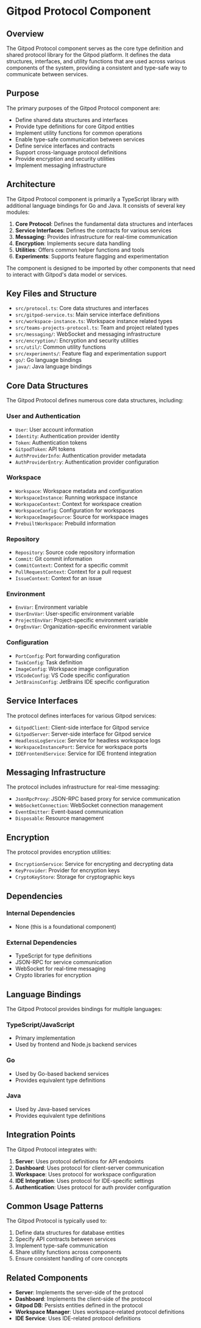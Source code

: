 # Gitpod Protocol Component

## Overview

The Gitpod Protocol component serves as the core type definition and shared protocol library for the Gitpod platform. It defines the data structures, interfaces, and utility functions that are used across various components of the system, providing a consistent and type-safe way to communicate between services.

## Purpose

The primary purposes of the Gitpod Protocol component are:
- Define shared data structures and interfaces
- Provide type definitions for core Gitpod entities
- Implement utility functions for common operations
- Enable type-safe communication between services
- Define service interfaces and contracts
- Support cross-language protocol definitions
- Provide encryption and security utilities
- Implement messaging infrastructure

## Architecture

The Gitpod Protocol component is primarily a TypeScript library with additional language bindings for Go and Java. It consists of several key modules:

1. **Core Protocol**: Defines the fundamental data structures and interfaces
2. **Service Interfaces**: Defines the contracts for various services
3. **Messaging**: Provides infrastructure for real-time communication
4. **Encryption**: Implements secure data handling
5. **Utilities**: Offers common helper functions and tools
6. **Experiments**: Supports feature flagging and experimentation

The component is designed to be imported by other components that need to interact with Gitpod's data model or services.

## Key Files and Structure

- `src/protocol.ts`: Core data structures and interfaces
- `src/gitpod-service.ts`: Main service interface definitions
- `src/workspace-instance.ts`: Workspace instance related types
- `src/teams-projects-protocol.ts`: Team and project related types
- `src/messaging/`: WebSocket and messaging infrastructure
- `src/encryption/`: Encryption and security utilities
- `src/util/`: Common utility functions
- `src/experiments/`: Feature flag and experimentation support
- `go/`: Go language bindings
- `java/`: Java language bindings

## Core Data Structures

The Gitpod Protocol defines numerous core data structures, including:

### User and Authentication
- `User`: User account information
- `Identity`: Authentication provider identity
- `Token`: Authentication tokens
- `GitpodToken`: API tokens
- `AuthProviderInfo`: Authentication provider metadata
- `AuthProviderEntry`: Authentication provider configuration

### Workspace
- `Workspace`: Workspace metadata and configuration
- `WorkspaceInstance`: Running workspace instance
- `WorkspaceContext`: Context for workspace creation
- `WorkspaceConfig`: Configuration for workspaces
- `WorkspaceImageSource`: Source for workspace images
- `PrebuiltWorkspace`: Prebuild information

### Repository
- `Repository`: Source code repository information
- `Commit`: Git commit information
- `CommitContext`: Context for a specific commit
- `PullRequestContext`: Context for a pull request
- `IssueContext`: Context for an issue

### Environment
- `EnvVar`: Environment variable
- `UserEnvVar`: User-specific environment variable
- `ProjectEnvVar`: Project-specific environment variable
- `OrgEnvVar`: Organization-specific environment variable

### Configuration
- `PortConfig`: Port forwarding configuration
- `TaskConfig`: Task definition
- `ImageConfig`: Workspace image configuration
- `VSCodeConfig`: VS Code specific configuration
- `JetBrainsConfig`: JetBrains IDE specific configuration

## Service Interfaces

The protocol defines interfaces for various Gitpod services:

- `GitpodClient`: Client-side interface for Gitpod service
- `GitpodServer`: Server-side interface for Gitpod service
- `HeadlessLogService`: Service for headless workspace logs
- `WorkspaceInstancePort`: Service for workspace ports
- `IDEFrontendService`: Service for IDE frontend integration

## Messaging Infrastructure

The protocol includes infrastructure for real-time messaging:

- `JsonRpcProxy`: JSON-RPC based proxy for service communication
- `WebSocketConnection`: WebSocket connection management
- `EventEmitter`: Event-based communication
- `Disposable`: Resource management

## Encryption

The protocol provides encryption utilities:

- `EncryptionService`: Service for encrypting and decrypting data
- `KeyProvider`: Provider for encryption keys
- `CryptoKeyStore`: Storage for cryptographic keys

## Dependencies

### Internal Dependencies
- None (this is a foundational component)

### External Dependencies
- TypeScript for type definitions
- JSON-RPC for service communication
- WebSocket for real-time messaging
- Crypto libraries for encryption

## Language Bindings

The Gitpod Protocol provides bindings for multiple languages:

### TypeScript/JavaScript
- Primary implementation
- Used by frontend and Node.js backend services

### Go
- Used by Go-based backend services
- Provides equivalent type definitions

### Java
- Used by Java-based services
- Provides equivalent type definitions

## Integration Points

The Gitpod Protocol integrates with:
1. **Server**: Uses protocol definitions for API endpoints
2. **Dashboard**: Uses protocol for client-server communication
3. **Workspace**: Uses protocol for workspace configuration
4. **IDE Integration**: Uses protocol for IDE-specific settings
5. **Authentication**: Uses protocol for auth provider configuration

## Common Usage Patterns

The Gitpod Protocol is typically used to:
1. Define data structures for database entities
2. Specify API contracts between services
3. Implement type-safe communication
4. Share utility functions across components
5. Ensure consistent handling of core concepts

## Related Components

- **Server**: Implements the server-side of the protocol
- **Dashboard**: Implements the client-side of the protocol
- **Gitpod DB**: Persists entities defined in the protocol
- **Workspace Manager**: Uses workspace-related protocol definitions
- **IDE Service**: Uses IDE-related protocol definitions
